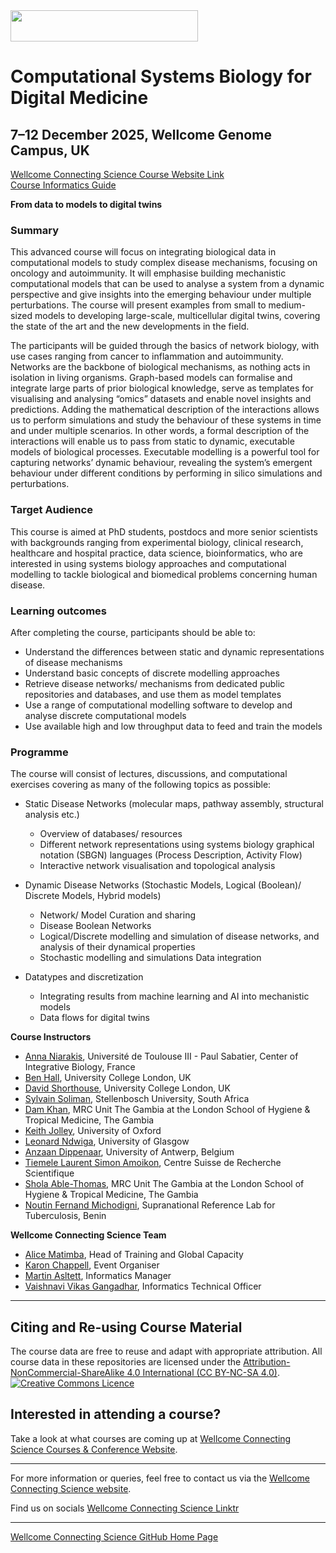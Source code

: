 <img src="https://coursesandconferences.wellcomeconnectingscience.org/wp-content/themes/wcc_courses_and_conferences/dist/assets/svg/logo.svg" width="300" height="50"> 

# Computational Systems Biology for Digital Medicine

## 7–12 December 2025, Wellcome Genome Campus, UK

[Wellcome Connecting Science Course Website Link](https://coursesandconferences.wellcomeconnectingscience.org/event/computational-systems-biology-for-digital-medicine-20251207/) <br /> 
[Course Informatics Guide](#) <br /> 

**From data to models to digital twins** 

### Summary

This advanced course will focus on integrating biological data in computational models to study complex disease mechanisms, focusing on oncology and autoimmunity.  It will emphasise building mechanistic computational models that can be used to analyse a system from a dynamic perspective and give insights into the emerging behaviour under multiple perturbations. The course will present examples from small to medium-sized models to developing large-scale, multicellular digital twins, covering the state of the art and the new developments in the field.

The participants will be guided through the basics of network biology, with use cases ranging from cancer to inflammation and autoimmunity. Networks are the backbone of biological mechanisms, as nothing acts in isolation in living organisms. Graph-based models can formalise and integrate large parts of prior biological knowledge, serve as templates for visualising and analysing “omics” datasets and enable novel insights and predictions. Adding the mathematical description of the interactions allows us to perform simulations and study the behaviour of these systems in time and under multiple scenarios. In other words, a formal description of the interactions will enable us to pass from static to dynamic, executable models of biological processes.  Executable modelling is a powerful tool for capturing networks’ dynamic behaviour, revealing the system’s emergent behaviour under different conditions by performing in silico simulations and perturbations.

### Target Audience

This course is aimed at PhD students, postdocs and more senior scientists with backgrounds ranging from experimental biology, clinical research, healthcare and hospital practice, data science, bioinformatics, who are interested in using systems biology approaches and computational modelling to tackle biological and biomedical problems concerning human disease.

### Learning outcomes

After completing the course, participants should be able to:

- Understand the differences between static and dynamic representations of disease mechanisms
- Understand basic concepts of discrete modelling approaches
- Retrieve disease networks/ mechanisms from dedicated public repositories and databases, and use them as model templates
- Use a range of computational modelling software to develop and analyse discrete computational models
- Use available high and low throughput data to feed and train the models

### Programme

The course will consist of lectures, discussions, and computational exercises covering as many of the following topics as possible:

- Static Disease Networks (molecular maps, pathway assembly, structural analysis etc.)
  - Overview of databases/ resources
  - Different network representations using systems biology graphical notation (SBGN) languages (Process Description, Activity Flow)
  - Interactive network visualisation and topological analysis

- Dynamic Disease Networks (Stochastic Models, Logical (Boolean)/ Discrete Models, Hybrid models)
  - Network/ Model Curation and sharing
  - Disease Boolean Networks
  - Logical/Discrete modelling and simulation of disease networks, and analysis of their dynamical properties
  - Stochastic modelling and simulations
 Data integration

- Datatypes and discretization
  - Integrating results from machine learning and AI into mechanistic models
  - Data flows for digital twins


**Course Instructors**   

- [Anna Niarakis](https://orcid.org/0000-0002-9687-7426), Université de Toulouse III - Paul Sabatier, Center of Integrative Biology, France
- [Ben Hall](https://profiles.ucl.ac.uk/33570-benjamin-hall), University College London, UK
- [David Shorthouse](https://profiles.ucl.ac.uk/82451), University College London, UK
- [Sylvain Soliman](http://www.sun.ac.za/english/faculty/healthsciences/Molecular_Biology_Human_Genetics/tbgenomics/Pages/default.aspx), Stellenbosch University, South Africa
- [Dam Khan](https://www.lshtm.ac.uk/aboutus/people/khan.dam), MRC Unit The Gambia at the London School of Hygiene & Tropical Medicine, The Gambia
- [Keith Jolley](https://www.biology.ox.ac.uk/people/dr-keith-jolley), University of Oxford
- [Leonard Ndwiga](https://www.linkedin.com/in/lndwiga), University of Glasgow
- [Anzaan Dippenaar](https://www.uantwerpen.be/en/staff/anzaan-dippenaar/), University of Antwerp, Belgium
- [Tiemele Laurent Simon Amoikon](https://maidenlab.zoo.ox.ac.uk/people/Simon%20Amoikon), Centre Suisse de Recherche Scientifique
- [Shola Able-Thomas](), MRC Unit The Gambia at the London School of Hygiene & Tropical Medicine, The Gambia
- [Noutin Fernand Michodigni](), Supranational Reference Lab for Tuberculosis, Benin


**Wellcome Connecting Science Team**   

- [Alice Matimba](https://uk.linkedin.com/in/alice-matimba-8805177), Head of Training and Global Capacity
- [Karon Chappell](https://coursesandconferences.wellcomeconnectingscience.org/about-us/the-team/), Event Organiser
- [Martin Asltett](https://coursesandconferences.wellcomeconnectingscience.org/about-us/the-team/), Informatics Manager
- [Vaishnavi Vikas Gangadhar](https://www.wellcomeconnectingscience.org/person/gangadhar-vaishnavi/), Informatics Technical Officer

******

## Citing and Re-using Course Material

The course data are free to reuse and adapt with appropriate attribution. All course data in these repositories are licensed under the <a rel="license" href="https://creativecommons.org/licenses/by-nc-sa/4.0/">Attribution-NonCommercial-ShareAlike 4.0 International (CC BY-NC-SA 4.0)</a>. <a rel="license" href="http://creativecommons.org/licenses/by/4.0/"><img alt="Creative Commons Licence" style="border-width:0" src="https://i.creativecommons.org/l/by-nc-sa/4.0/88x31.png" /></a><br /> 

## Interested in attending a course?

Take a look at what courses are coming up at [Wellcome Connecting Science Courses & Conference Website](https://coursesandconferences.wellcomeconnectingscience.org/our-events/).

---

For more information or queries, feel free to contact us via the [Wellcome Connecting Science website](https://coursesandconferences.wellcomeconnectingscience.org).<br /> 


Find us on socials [Wellcome Connecting Science Linktr](https://linktr.ee/eventswcs)

---

[Wellcome Connecting Science GitHub Home Page](https://github.com/WCSCourses) <br /> 
